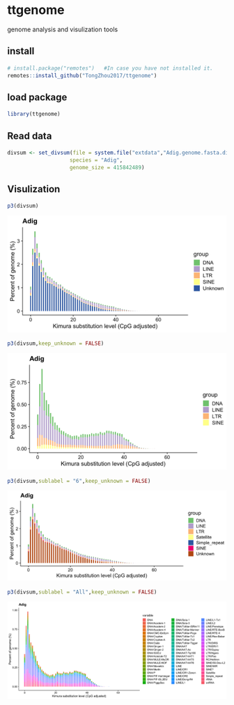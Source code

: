 # ttgenome
 genome analysis and visulization tools

## install

``` r
# install.package("remotes")   #In case you have not installed it.
remotes::install_github("TongZhou2017/ttgenome")
```

## load package

```r
library(ttgenome)
```

## Read data

``` r
divsum <- set_divsum(file = system.file("extdata","Adig.genome.fasta.divsum",package = "ttgenome"),
                    species = "Adig",
                    genome_size = 415842489)
```

## Visulization

``` r
p3(divsum)
```
![p1](docs/Rplot.png)

``` r
p3(divsum,keep_unknown = FALSE)
```
![p2](docs/Rplot01.png)

``` r
p3(divsum,sublabel = "6",keep_unknown = FALSE)
```
![p3](docs/plot_zoom_6.png)

``` r
p3(divsum,sublabel = "All",keep_unknown = FALSE)
```
![p4](docs/plot_zoom.png)
